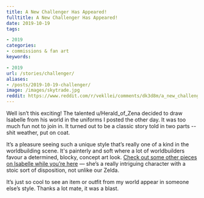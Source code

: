 ```yaml
---
title: A New Challenger Has Appeared!
fulltitle: A New Challenger Has Appeared!
date: 2019-10-19
tags:

- 2019
categories:
- commissions & fan art
keywords:

- 2019
url: /stories/challenger/
aliases:
- /posts/2019-10-19-challenger/
image: /images/skytrade.jpg
reddit: https://www.reddit.com/r/vekllei/comments/dk3d8m/a_new_challenger_has_appeared/
---
```

Well isn’t this exciting! The talented u/Herald_of_Zena decided to draw Isabelle from his world in the uniforms I posted the other day. It was too much fun not to join in. It turned out to be a classic story told in two parts -- shit weather, put on coat.

It’s a pleasure seeing such a unique style that’s really one of a kind in the worldbuilding scene. It's painterly and soft where a lot of worldbuilders favour a determined, blocky, concept art look. [Check out some other pieces on Isabelle while you’re here](https://www.artstation.com/skyhornet) — she’s a really intriguing character with a stoic sort of disposition, not unlike our Zelda.

It’s just so cool to see an item or outfit from my world appear in someone else’s style. Thanks a lot mate, it was a blast.
